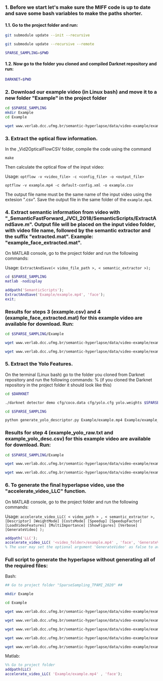 ### 1. Before we start let's make sure the MIFF code is up to date and save some bash variables to make the paths shorter.

#### 1.1. Go to the project folder and run:
```bash
git submodule update --init --recursive

git submodule update --recursive --remote

SPARSE_SAMPLING=$PWD
```

#### 1.2. Now go to the folder you cloned and compiled Darknet repository and run:
```bash
DARKNET=$PWD
```

### 2. Download our example video (in Linux bash) and move it to a new folder "Example" in the project folder
```bash
cd $SPARSE_SAMPLING
mkdir Example
cd Example

wget www.verlab.dcc.ufmg.br/semantic-hyperlapse/data/video-example/example.mp4
```

### 3. Extract the optical flow information. 

In the _Vid2OpticalFlowCSV folder, compile the code using the command
```
make
```

Then calculate the optical flow of the input video:

Usage: `optflow -v <video_file> -c <config_file> -o <output_file>`
```
optflow -v example.mp4 -c default-config.xml -o example.csv
```

The output file name must be the same name of the input video using the extesion ".csv". Save the output file in the same folder of the `example.mp4`.


### 4. Extract semantic information from video with "_SemanticFastForward_JVCI_2018/SemanticScripts/ExtractAndSave.m". Output file will be placed on the input video folder, with video file name, followed by the semantic extractor and the suffix "extracted.mat". Example: "example_face_extracted.mat".

On MATLAB console, go to the project folder and run the following commands:

Usage: `ExtractAndSave(< video_file_path >, < semantic_extractor >);`
```matlab
cd $SPARSE_SAMPLING
matlab -nodisplay

addpath('SemanticScripts');
ExtractAndSave('Example/example.mp4', 'face');
exit;
```

### Results for steps 3 (example.csv) and 4 (example_face_extracted.mat) for this example video are available for download. Run:

```bash
cd $SPARSE_SAMPLING/Example

wget www.verlab.dcc.ufmg.br/semantic-hyperlapse/data/video-example/example.csv

wget www.verlab.dcc.ufmg.br/semantic-hyperlapse/data/video-example/example_face_extracted.mat
```

### 5. Extract the Yolo Features.

On the terminal (Linux bash) go to the folder you cloned from Darknet repository and run the following commands:
% (if you cloned the Darknet repository in the project folder it should look like this)

```bash
cd $DARKNET

./darknet detector demo cfg/coco.data cfg/yolo.cfg yolo.weights $SPARSE_SAMPLING/Example/example.mp4 $SPARSE_SAMPLING/Example/example_yolo_raw.txt

cd $SPARSE_SAMPLING

python generate_yolo_descriptor.py Example/example.mp4 Example/example_yolo_raw.txt Example/example_yolo_desc.csv
```

### Results for step 4 (example_yolo_raw.txt and example_yolo_desc.csv) for this example video are available for download. Run:

```bash
cd $SPARSE_SAMPLING/Example

wget www.verlab.dcc.ufmg.br/semantic-hyperlapse/data/video-example/example_yolo_raw.txt

wget www.verlab.dcc.ufmg.br/semantic-hyperlapse/data/video-example/example_yolo_desc.csv
```

### 6. To generate the final hyperlapse video, use the "accelerate_video_LLC" function.

On MATLAB console, go to the project folder and run the following commands:

Usage: `accelerate_video_LLC( < video_path > , < semantic_extractor >, [Descriptor] [WeightMode] [CostsMode] [Speedup] [SpeedupFactor] [LoadVideoFeatures] [MultiImportance] [ShowFigures] [Verbose] [GenerateVideo] );`

```matlab
addpath('LLC');
accelerate_video_LLC( '<video_folder>/example.mp4' , 'face', 'GenerateVideo', false);
% The user may set the optional argument 'GenerateVideo' as false to avoid generate the output video during the search.
```

### Full script to generate the hyperlapse without generating all of the required files:

Bash:
```bash
## Go to project folder "SparseSampling_TPAMI_2020" ##

mkdir Example

cd Example

wget www.verlab.dcc.ufmg.br/semantic-hyperlapse/data/video-example/example.mp4

wget www.verlab.dcc.ufmg.br/semantic-hyperlapse/data/video-example/example.csv

wget www.verlab.dcc.ufmg.br/semantic-hyperlapse/data/video-example/example_face_extracted.mat

wget www.verlab.dcc.ufmg.br/semantic-hyperlapse/data/video-example/example_yolo_raw.txt

wget www.verlab.dcc.ufmg.br/semantic-hyperlapse/data/video-example/example_yolo_desc.csv
```

Matlab:
```matlab
%% Go to project folder 
addpath(LLC)
accelerate_video_LLC( 'Example/example.mp4' , 'face');
```


